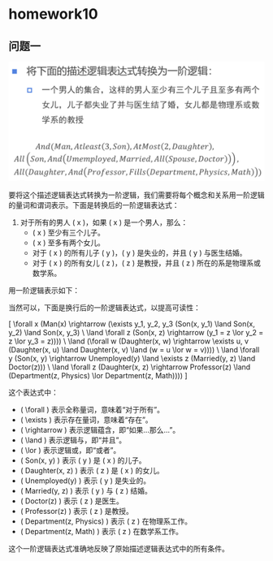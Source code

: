 # homework10

## 问题一
![alt text](image.png)

要将这个描述逻辑表达式转换为一阶逻辑，我们需要将每个概念和关系用一阶逻辑的量词和谓词表示。下面是转换后的一阶逻辑表达式：

1. 对于所有的男人 \( x \)，如果 \( x \) 是一个男人，那么：
   - \( x \) 至少有三个儿子。
   - \( x \) 至多有两个女儿。
   - 对于 \( x \) 的所有儿子 \( y \)，\( y \) 是失业的，并且 \( y \) 与医生结婚。
   - 对于 \( x \) 的所有女儿 \( z \)，\( z \) 是教授，并且 \( z \) 所在的系是物理系或数学系。

用一阶逻辑表示如下：

当然可以，下面是换行后的一阶逻辑表达式，以提高可读性：

\[
\forall x (Man(x) \rightarrow 
    (\exists y_1, y_2, y_3 (Son(x, y_1) \land Son(x, y_2) \land Son(x, y_3) \\
    \land \forall z (Son(x, z) \rightarrow (y_1 = z \lor y_2 = z \lor y_3 = z)))) \\
    \land (\forall w (Daughter(x, w) \rightarrow \exists u, v (Daughter(x, u) \land Daughter(x, v) \land (w = u \lor w = v)))) \\
    \land \forall y (Son(x, y) \rightarrow Unemployed(y) \land \exists z (Married(y, z) \land Doctor(z))) \\
    \land \forall z (Daughter(x, z) \rightarrow Professor(z) \land (Department(z, Physics) \lor Department(z, Math))))
\]

这个表达式中：
- \( \forall \) 表示全称量词，意味着“对于所有”。
- \( \exists \) 表示存在量词，意味着“存在”。
- \( \rightarrow \) 表示逻辑蕴含，即“如果...那么...”。
- \( \land \) 表示逻辑与，即“并且”。
- \( \lor \) 表示逻辑或，即“或者”。
- \( Son(x, y) \) 表示 \( y \) 是 \( x \) 的儿子。
- \( Daughter(x, z) \) 表示 \( z \) 是 \( x \) 的女儿。
- \( Unemployed(y) \) 表示 \( y \) 是失业的。
- \( Married(y, z) \) 表示 \( y \) 与 \( z \) 结婚。
- \( Doctor(z) \) 表示 \( z \) 是医生。
- \( Professor(z) \) 表示 \( z \) 是教授。
- \( Department(z, Physics) \) 表示 \( z \) 在物理系工作。
- \( Department(z, Math) \) 表示 \( z \) 在数学系工作。

这个一阶逻辑表达式准确地反映了原始描述逻辑表达式中的所有条件。
